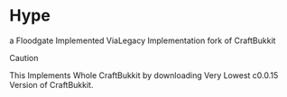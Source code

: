 # Hype
a Floodgate Implemented ViaLegacy Implementation fork of CraftBukkit

> [!CAUTION]
> This Implements Whole CraftBukkit by downloading Very Lowest c0.0.15 Version of CraftBukkit. 
